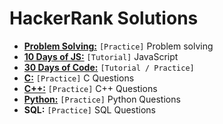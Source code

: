 # HackerRank Solutions

- **[Problem Solving:](problem-solving/)** `[Practice]` Problem solving
- **[10 Days of JS:](10-days-of-js/)** `[Tutorial]` JavaScript
- **[30 Days of Code:](30-days-of-code/)** `[Tutorial / Practice]`
- **[C:](c/)** `[Practice]` C Questions
- **[C++:](c++/)** `[Practice]` C++ Questions
- **[Python:](python/)** `[Practice]` Python Questions
- **SQL:** `[Practice]` SQL Questions
